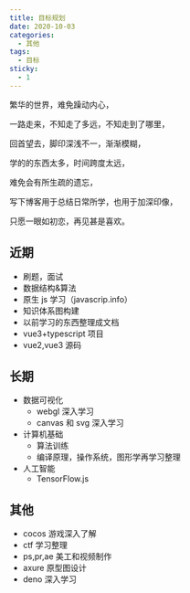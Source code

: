 ```yaml
---
title: 目标规划
date: 2020-10-03
categories:
  - 其他
tags:
  - 目标
sticky:
  - 1
---
```


<section style='font-family:"黑体"'>
<p>繁华的世界，难免躁动内心，</p> 
<p>一路走来，不知走了多远，不知走到了哪里，</p>
<p>回首望去，脚印深浅不一，渐渐模糊，</p>
<p>学的的东西太多，时间跨度太远，</p>
<p>难免会有所生疏的遗忘，</p>
<p>写下博客用于总结日常所学，也用于加深印像，</p>
<p>只愿一眼如初恋，再见甚是喜欢。</p>
</section>

<!-- more -->

## 近期

- 刷题，面试
- 数据结构&算法
- 原生 js 学习（javascrip.info）
- 知识体系图构建
- 以前学习的东西整理成文档
- vue3+typescript 项目
- vue2,vue3 源码



## 长期

- 数据可视化
  - webgl 深入学习
  - canvas 和 svg 深入学习
- 计算机基础
  - 算法训练
  - 编译原理，操作系统，图形学再学习整理
- 人工智能
  - TensorFlow.js

## 其他

- cocos 游戏深入了解
- ctf 学习整理
- ps,pr,ae 美工和视频制作
- axure 原型图设计
- deno 深入学习
